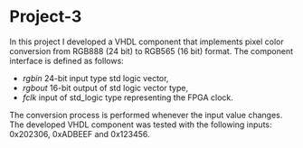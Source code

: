 # Project-3
In this project I developed a VHDL component that implements pixel color conversion from RGB888 (24 bit) to RGB565 (16 bit) format. The component interface is defined as follows:
* *rgbin* 24-bit input type std logic vector,
* *rgbout* 16-bit output of std logic vector type,
* *fclk* input of std_logic type representing the FPGA clock.

The conversion process is performed whenever the input value changes. The developed VHDL component was tested with the following inputs: 0x202306, 0xADBEEF and 0x123456.
